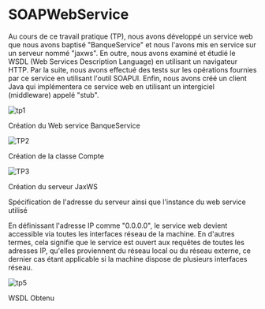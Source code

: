 # SOAPWebService
Au cours de ce travail pratique (TP), nous avons développé un service web que nous avons baptisé "BanqueService" et nous l'avons mis en service sur un serveur nommé "jaxws".
En outre, nous avons examiné et étudié le WSDL (Web Services Description Language) en utilisant un navigateur HTTP.
Par la suite, nous avons effectué des tests sur les opérations fournies par ce service en utilisant l'outil SOAPUI.
Enfin, nous avons créé un client Java qui implémentera ce service web en utilisant un intergiciel (middleware) appelé "stub".

![tp1](https://github.com/ghitaahmadi/SOAPWebService/assets/97565150/a1c6c09f-c5b8-4f2b-8a14-578c5a9ec8a3)

Création du Web service BanqueService

![TP2](https://github.com/ghitaahmadi/SOAPWebService/assets/97565150/cf13d02d-4b6a-4e5b-af25-7778b2f9ba13)

Création de la classe Compte

![TP3](https://github.com/ghitaahmadi/SOAPWebService/assets/97565150/778644b9-b783-4e85-81b4-0d9cc986f34d)

Création du serveur JaxWS

Spécification de l'adresse du serveur ainsi que l'instance du web service utilisé

En définissant l'adresse IP comme "0.0.0.0", le service web devient accessible via toutes les interfaces réseau de la machine. En d'autres termes, cela signifie que le service est ouvert aux requêtes de toutes les adresses IP, qu'elles proviennent du réseau local ou du réseau externe, ce dernier cas étant applicable si la machine dispose de plusieurs interfaces réseau.

![tp5](https://github.com/ghitaahmadi/SOAPWebService/assets/97565150/bdf09c88-3047-4bbb-be39-276aa9f17635)

WSDL Obtenu 


